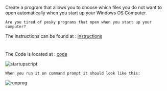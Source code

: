 Create a program that allows you to choose which files you do not want to open automatically when you start up your Windows OS Computer.


    Are you tired of pesky programs that open when you start up your computer? 
    
   The instructions can be found at : [instructions](https://github.com/guzmanwolfrank/startup/blob/main/Instructions.md)


#

   The Code is located at : [code](https://github.com/guzmanwolfrank/startup/blob/main/startup_programs.py)
   
   ![startupscript](https://user-images.githubusercontent.com/29739578/229172981-32b4bfd5-ddf4-4bdf-bfb0-e176160444a4.jpg)



    When you run it on command prompt it should look like this: 
   ![runprog](https://user-images.githubusercontent.com/29739578/229173025-95577ed1-678b-4e2f-9af2-c102852be1d1.jpg)
